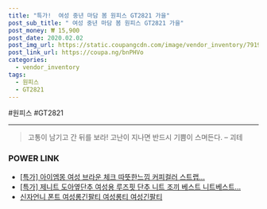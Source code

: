 ```yaml
--- 
title: "특가!  여성 중년 마담 봄 원피스 GT2821 가을" 
post_sub_title: " 여성 중년 마담 봄 원피스 GT2821 가을" 
post_money: ₩ 15,900 
post_date: 2020.02.02 
post_img_url: https://static.coupangcdn.com/image/vendor_inventory/7919/adabaa88006cd16164a04f8464523127994de576fab825b63526dfc29718.jpg 
post_link_url: https://coupa.ng/bnPHVo 
categories: 
  - vendor_inventory 
tags: 
  - 원피스 
  - GT2821 
--- 
```

  #원피스 #GT2821 
<hr> 

> 고통이 남기고 간 뒤를 보라! 고난이 지나면 반드시 기쁨이 스며든다. – 괴테 


### POWER LINK

* <a href="https://blog.naver.com/an0733/221786097838" target="_blank">[특가] 아이엠몽 여성 브라운 체크 따뜻한느낌 커피컬러 스트랩...</a>
* <a href="https://blog.naver.com/sakai111/221789452751" target="_blank">[특가] 제니트 도아옆단추 여성용 루즈핏 단추 니트 조끼 베스트 니트베스트...</a>
* <a href="https://blog.naver.com/fasyy4321/221792122994" target="_blank">신자언니 폰트 여성롱긴팔티 여성롱티 여성긴팔티</a>
